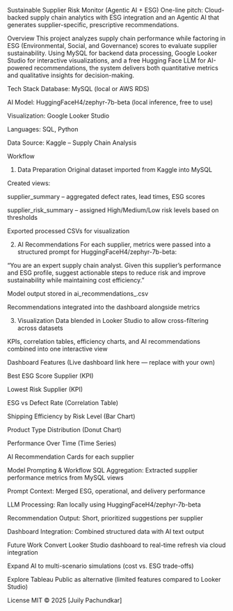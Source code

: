 Sustainable Supplier Risk Monitor (Agentic AI + ESG)
One-line pitch: Cloud-backed supply chain analytics with ESG integration and an Agentic AI that generates supplier-specific, prescriptive recommendations.

Overview
This project analyzes supply chain performance while factoring in ESG (Environmental, Social, and Governance) scores to evaluate supplier sustainability. Using MySQL for backend data processing, Google Looker Studio for interactive visualizations, and a free Hugging Face LLM for AI-powered recommendations, the system delivers both quantitative metrics and qualitative insights for decision-making.

Tech Stack
Database: MySQL (local or AWS RDS)

AI Model: HuggingFaceH4/zephyr-7b-beta (local inference, free to use)

Visualization: Google Looker Studio

Languages: SQL, Python

Data Source: Kaggle – Supply Chain Analysis

Workflow
1. Data Preparation
Original dataset imported from Kaggle into MySQL

Created views:

supplier_summary – aggregated defect rates, lead times, ESG scores

supplier_risk_summary – assigned High/Medium/Low risk levels based on thresholds

Exported processed CSVs for visualization

2. AI Recommendations
For each supplier, metrics were passed into a structured prompt for HuggingFaceH4/zephyr-7b-beta:

“You are an expert supply chain analyst. Given this supplier’s performance and ESG profile, suggest actionable steps to reduce risk and improve sustainability while maintaining cost efficiency.”

Model output stored in ai_recommendations_<date>.csv

Recommendations integrated into the dashboard alongside metrics

3. Visualization
Data blended in Looker Studio to allow cross-filtering across datasets

KPIs, correlation tables, efficiency charts, and AI recommendations combined into one interactive view

Dashboard Features
(Live dashboard link here — replace with your own)

Best ESG Score Supplier (KPI)

Lowest Risk Supplier (KPI)

ESG vs Defect Rate (Correlation Table)

Shipping Efficiency by Risk Level (Bar Chart)

Product Type Distribution (Donut Chart)

Performance Over Time (Time Series)

AI Recommendation Cards for each supplier

Model Prompting & Workflow
SQL Aggregation: Extracted supplier performance metrics from MySQL views

Prompt Context: Merged ESG, operational, and delivery performance

LLM Processing: Ran locally using HuggingFaceH4/zephyr-7b-beta

Recommendation Output: Short, prioritized suggestions per supplier

Dashboard Integration: Combined structured data with AI text output

Future Work
Convert Looker Studio dashboard to real-time refresh via cloud integration

Expand AI to multi-scenario simulations (cost vs. ESG trade-offs)

Explore Tableau Public as alternative (limited features compared to Looker Studio)

License
MIT © 2025 [Juily Pachundkar]
